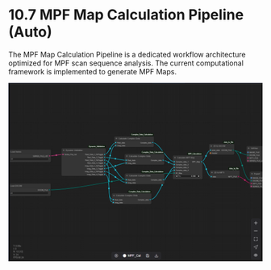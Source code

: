 # 10.7 MPF Map Calculation Pipeline (Auto)

The MPF Map Calculation Pipeline is a dedicated workflow architecture optimized for MPF scan sequence analysis. The current computational framework is implemented to generate MPF Maps.

![Image_87](../images/image_87.png)



